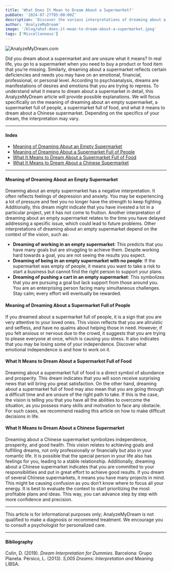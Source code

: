 ```yaml
---
title: 'What Does It Mean to Dream About a Supermarket?'
pubDate: '2024-07-27T05:00:00Z'
description: 'Discover the various interpretations of dreaming about a supermarket, from emotional deficiencies to the search for independence.'
author: 'AnalyzeMyDream'
image: '/blog/what-does-it-mean-to-dream-about-a-supermarket.jpeg'
tags: ['Miscellaneous']
---
```


![AnalyzeMyDream.com](/blog/what-does-it-mean-to-dream-about-a-supermarket.jpeg)

Did you dream about a supermarket and are unsure what it means? In real life, you go to a supermarket when you need to buy a product or food item that you’re missing. Similarly, dreaming about a supermarket reflects certain deficiencies and needs you may have on an emotional, financial, professional, or personal level. According to psychoanalysis, dreams are manifestations of desires and emotions that you are trying to repress. To understand what it means to dream about a supermarket in detail, this AnalyzeMyDream article will provide possible explanations. We will focus specifically on the meaning of dreaming about an empty supermarket, a supermarket full of people, a supermarket full of food, and what it means to dream about a Chinese supermarket. Depending on the specifics of your dream, the interpretation may vary.

---

#### Index

- [Meaning of Dreaming About an Empty Supermarket](#meaning-of-dreaming-about-an-empty-supermarket)
- [Meaning of Dreaming About a Supermarket Full of People](#meaning-of-dreaming-about-a-supermarket-full-of-people)
- [What It Means to Dream About a Supermarket Full of Food](#what-it-means-to-dream-about-a-supermarket-full-of-food)
- [What It Means to Dream About a Chinese Supermarket](#what-it-means-to-dream-about-a-chinese-supermarket)

---

#### Meaning of Dreaming About an Empty Supermarket

Dreaming about an empty supermarket has a negative interpretation. It often reflects feelings of depression and anxiety. You may be experiencing a lot of pressure and feel you no longer have the strength to keep fighting. Additionally, this dream might indicate that you have invested a lot in a particular project, yet it has not come to fruition. Another interpretation of dreaming about an empty supermarket relates to the time you have delayed addressing a specific issue, which could lead to future problems. Other interpretations of dreaming about an empty supermarket depend on the context of the vision, such as:

- **Dreaming of working in an empty supermarket**: This predicts that you have many goals but are struggling to achieve them. Despite working hard towards a goal, you are not seeing the results you expect.
- **Dreaming of being in an empty supermarket with no people**: If the supermarket was empty of people, it means you want to take a risk to start a business but cannot find the right person to support your plans.
- **Dreaming of pushing a cart in an empty supermarket**: This symbolizes that you are pursuing a goal but lack support from those around you. You are an enterprising person facing many simultaneous challenges. Stay calm; every effort will eventually be rewarded.

#### Meaning of Dreaming About a Supermarket Full of People

If you dreamed about a supermarket full of people, it is a sign that you are very attentive to your loved ones. This vision reflects that you are altruistic and selfless, and have no qualms about helping those in need. However, if you felt anxious or nervous due to the crowd, it suggests that you are trying to please everyone at once, which is causing you stress. It also indicates that you may be losing some of your independence. Discover what emotional independence is and how to work on it.

#### What It Means to Dream About a Supermarket Full of Food

Dreaming about a supermarket full of food is a direct symbol of abundance and prosperity. This dream indicates that you will soon receive surprising news that will bring you great satisfaction. On the other hand, dreaming about a supermarket full of food may also mean that you are going through a difficult time and are unsure of the right path to take. If this is the case, the vision is telling you that you have all the abilities to overcome the situation, as you possess many skills and motivation to face any obstacle. For such cases, we recommend reading this article on how to make difficult decisions in life.

#### What It Means to Dream About a Chinese Supermarket

Dreaming about a Chinese supermarket symbolizes independence, prosperity, and good health. This vision relates to achieving goals and fulfilling dreams, not only professionally or financially but also in your romantic life. It is possible that the special person in your life also has feelings for you, leading to a stable relationship. Additionally, dreaming about a Chinese supermarket indicates that you are committed to your responsibilities and put in great effort to achieve good results. If you dream of several Chinese supermarkets, it means you have many projects in mind. This might be causing confusion as you don’t know where to focus all your energy. It is best to evaluate the context to start prioritizing the most profitable plans and ideas. This way, you can advance step by step with more confidence and precision.

---

This article is for informational purposes only; AnalyzeMyDream is not qualified to make a diagnosis or recommend treatment. We encourage you to consult a psychologist for personalized care.

---

#### Bibliography

Colin, D. (2019). *Dream Interpretation for Dummies*. Barcelona: Grupo Planeta.
Pérsico, L. (2013). *5,005 Dreams: Interpretation and Meaning*. LIBSA.
